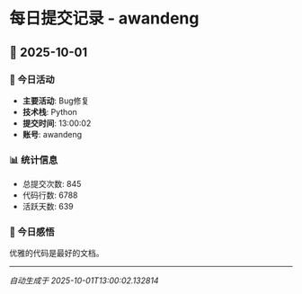 # 每日提交记录 - awandeng

## 📅 2025-10-01

### 🎯 今日活动
- **主要活动**: Bug修复
- **技术栈**: Python
- **提交时间**: 13:00:02
- **账号**: awandeng

### 📊 统计信息
- 总提交次数: 845
- 代码行数: 6788
- 活跃天数: 639

### 💭 今日感悟
优雅的代码是最好的文档。

---
*自动生成于 2025-10-01T13:00:02.132814*
